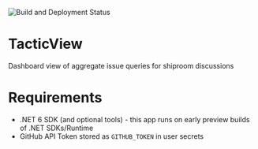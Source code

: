 ![Build and Deployment Status](https://github.com/timheuer/tacticview/workflows/Deploy%20to%20tacticsview/badge.svg?branch=master)

# TacticView
Dashboard view of aggregate issue queries for shiproom discussions

# Requirements
* .NET 6 SDK (and optional tools) - this app runs on early preview builds of .NET SDKs/Runtime
* GitHub API Token stored as ```GITHUB_TOKEN``` in user secrets
